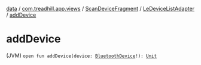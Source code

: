 [data](../../../index.md) / [com.treadhill.app.views](../../index.md) / [ScanDeviceFragment](../index.md) / [LeDeviceListAdapter](index.md) / [addDevice](./add-device.md)

# addDevice

(JVM) `open fun addDevice(device: `[`BluetoothDevice`](https://developer.android.com/reference/android/bluetooth/BluetoothDevice.html)`!): `[`Unit`](https://kotlinlang.org/api/latest/jvm/stdlib/kotlin/-unit/index.html)